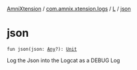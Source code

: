 [AmniXtension](../../index.md) / [com.amnix.xtension.logs](../index.md) / [L](index.md) / [json](./json.md)

# json

`fun json(json: `[`Any`](https://kotlinlang.org/api/latest/jvm/stdlib/kotlin/-any/index.html)`?): `[`Unit`](https://kotlinlang.org/api/latest/jvm/stdlib/kotlin/-unit/index.html)

Log the Json into the Logcat as a DEBUG Log

